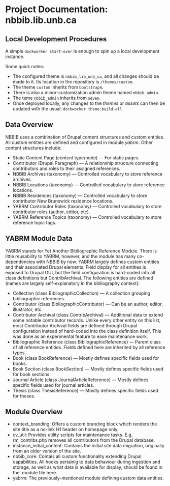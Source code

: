 # Project Documentation: nbbib.lib.unb.ca

## Local Development Procedures
A simple ```dockworker start-over``` is enough to spin up a local development instance.

Some quick notes:
* The configured theme is ```nbbib_lib_unb_ca```, and all changes should be made to it. Its location in the repository is ```/themes/custom```.
* The theme ```custom``` inherits from ```bootstrap4```.
* There is also a minor-customization admin theme named ```nbbib_admin```.
* The teme ```nbbib_admin``` inherits from ```seven```.  
* Once deployed locally, any changes to the _themes_ or _assets_ can then be updated with the usual: ```dockworker theme:build-all```

## Data Overview
NBBIB uses a combination of Drupal content structures and custom entities. All custom entities are defined and configured in module *yabrm*. Other content structures include:
* Static Content Page (content type/node) — For static pages.
* Contributor (Drupal Paragraph) — A relationship structure connecting contributors and roles to their assigned references.
* NBBIB Archives (taxonomy) — Controlled vocabulary to store reference archives.
* NBBIB Locations (taxonomy) — Controlled vocabulary to store reference locations.
* NBBIB Residences (taxonomy) — Controlled vocabulary to store contributor New Brunswick residence locations.
* YABRM Contributor Roles (taxonomy) — Controlled vocabulary to store contributor roles (author, editor, etc).
* YABRM Reference Topics (taxonomy) — Controlled vocabulary to store reference topic tags.

## YABRM Module Data
YABRM stands for Yet Another Bibliographic Reference Module. There is little reusability to YABRM, however, and the module has many co-dependencies with NBBIB by now. YABRM largely defines custom entities and their associated Drupal elements. Field display for all entities is exposed to Drupal GUI, but the field configuration is hard-coded into all class definitions but ContribArchival. The following entities are defined (names are largely self-explanatory in the bibliography context):
* Collection (class BibliographicCollection) — A collection grouping bibliographic references.
* Contributor (class BibliographicContributor) — Can be an author, editor, illustrator, etc.
* Contributor Archival (class ContribArchival) — Additional data to extend some notable contributor records. Unlike every other entity on this list, most Contributor Archival fields are defined through Drupal configuration instead of hard-coded into the class definition itself. This was done as an experimental feature to ease maintenance work.  
* Bibliographic Reference (class BibliographicReference) — Parent class of all reference entities. Fields defined here are inherited by all reference types.
* Book (class BookReference) — Mostly defines specific fields used for books.
* Book Section (class BookSection) — Mostly defines specific fields used for book sections.
* Journal Article (class JournalArticleReference) — Mostly defines specific fields used for journal articles.
* Thesis (class ThesisReference) — Mostly defines specific fields used for theses.

## Module Overview
* context_branding: Offers a custom branding block which renders the site title as a no-link H1 header on homepage only.
* cv_util: Provides utility scripts for maintenance tasks. E.g. rm_contribs.php removes all contributors from the Drupal database.
* instance_initial_content: Contains the initial site data migration, originally from an older version of the site.
* nbbib_core: Contais all custom functionality extending Drupal capabilities. All hooks pertainig to data behaviour during ingestion and storage, as well as what data is available for display, should be found in the .module file here.
* yabrm: The previously-mentioned module defining custom data entities.